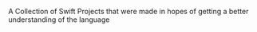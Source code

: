 A Collection of Swift Projects that were made in hopes of getting a better understanding of the language